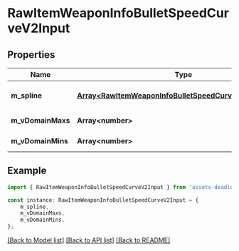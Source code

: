 # RawItemWeaponInfoBulletSpeedCurveV2Input


## Properties

Name | Type | Description | Notes
------------ | ------------- | ------------- | -------------
**m_spline** | [**Array&lt;RawItemWeaponInfoBulletSpeedCurveSplineV2Input&gt;**](RawItemWeaponInfoBulletSpeedCurveSplineV2Input.md) |  | [optional] [default to undefined]
**m_vDomainMaxs** | **Array&lt;number&gt;** |  | [default to undefined]
**m_vDomainMins** | **Array&lt;number&gt;** |  | [default to undefined]

## Example

```typescript
import { RawItemWeaponInfoBulletSpeedCurveV2Input } from 'assets-deadlock-api-client';

const instance: RawItemWeaponInfoBulletSpeedCurveV2Input = {
    m_spline,
    m_vDomainMaxs,
    m_vDomainMins,
};
```

[[Back to Model list]](../README.md#documentation-for-models) [[Back to API list]](../README.md#documentation-for-api-endpoints) [[Back to README]](../README.md)
